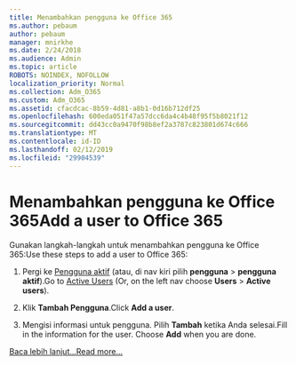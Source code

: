```yaml
---
title: Menambahkan pengguna ke Office 365
ms.author: pebaum
author: pebaum
manager: mnirkhe
ms.date: 2/24/2018
ms.audience: Admin
ms.topic: article
ROBOTS: NOINDEX, NOFOLLOW
localization_priority: Normal
ms.collection: Adm_O365
ms.custom: Adm_O365
ms.assetid: cfacdcac-8b59-4d81-a8b1-0d16b712df25
ms.openlocfilehash: 600eda051f47a57dcc6da4c4b48f95f5b8021f12
ms.sourcegitcommit: dd43cc0a9470f98b8ef2a3787c823801d674c666
ms.translationtype: MT
ms.contentlocale: id-ID
ms.lasthandoff: 02/12/2019
ms.locfileid: "29904539"
---
```

# <a name="add-a-user-to-office-365"></a><span data-ttu-id="b70fe-102">Menambahkan pengguna ke Office 365</span><span class="sxs-lookup"><span data-stu-id="b70fe-102">Add a user to Office 365</span></span>

<span data-ttu-id="b70fe-103">Gunakan langkah-langkah untuk menambahkan pengguna ke Office 365:</span><span class="sxs-lookup"><span data-stu-id="b70fe-103">Use these steps to add a user to Office 365:</span></span>
  
1. <span data-ttu-id="b70fe-104">Pergi ke [Pengguna aktif](https://admin.microsoft.com/Adminportal/Home?source=applauncher#/users) (atau, di nav kiri pilih **pengguna** \> **pengguna aktif**).</span><span class="sxs-lookup"><span data-stu-id="b70fe-104">Go to [Active Users](https://admin.microsoft.com/Adminportal/Home?source=applauncher#/users) (Or, on the left nav choose **Users** \> **Active users**).</span></span>
    
2. <span data-ttu-id="b70fe-105">Klik **Tambah Pengguna**.</span><span class="sxs-lookup"><span data-stu-id="b70fe-105">Click **Add a user**.</span></span>
    
3. <span data-ttu-id="b70fe-p101">Mengisi informasi untuk pengguna. Pilih **Tambah** ketika Anda selesai.</span><span class="sxs-lookup"><span data-stu-id="b70fe-p101">Fill in the information for the user. Choose **Add** when you are done.</span></span> 
    
[<span data-ttu-id="b70fe-108">Baca lebih lanjut...</span><span class="sxs-lookup"><span data-stu-id="b70fe-108">Read more...</span></span>](https://support.office.com/article/1970f7d6-03b5-442f-b385-5880b9c256ec)
  

